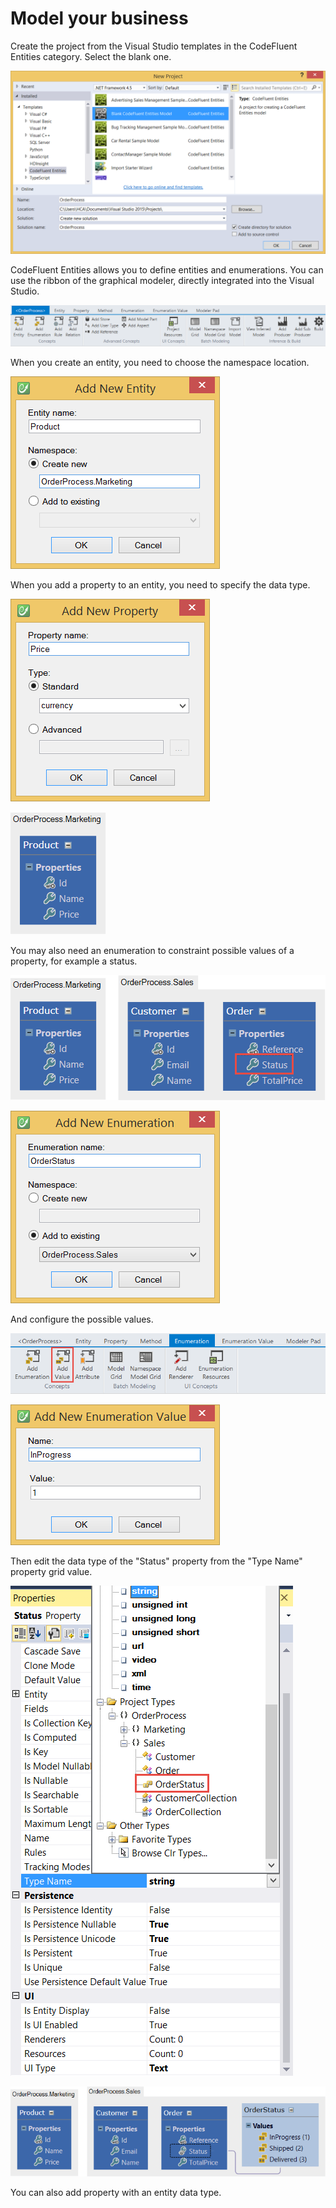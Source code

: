 # Model your business

Create the project from the Visual Studio templates in the CodeFluent Entities category. Select the blank one.

![](img/getting-started/model-your-business-00.png)

CodeFluent Entities allows you to define entities and enumerations. You can use the ribbon of the graphical modeler, directly integrated into the Visual Studio.

![](img/getting-started/model-your-business-01.png)

When you create an entity, you need to choose the namespace location.

![](img/getting-started/model-your-business-02.png)

When you add a property to an entity, you need to specify the data type.

![](img/getting-started/model-your-business-03.png)

![](img/getting-started/model-your-business-04.png)

You may also need an enumeration to constraint possible values of a property, for example a status.

![](img/getting-started/model-your-business-05.png)

![](img/getting-started/model-your-business-06.png)

And configure the possible values.

![](img/getting-started/model-your-business-07.png)

![](img/getting-started/model-your-business-08.png)

Then edit the data type of the "Status" property from the "Type Name" property grid value.

![](img/getting-started/model-your-business-09.png)

![](img/getting-started/model-your-business-10.png)

You can also add property with an entity data type.
